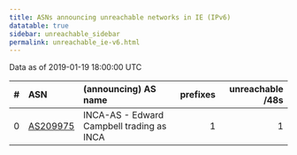 ```yaml
---
title: ASNs announcing unreachable networks in IE (IPv6)
datatable: true
sidebar: unreachable_sidebar
permalink: unreachable_ie-v6.html
---
```


Data as of 2019-01-19 18:00:00 UTC


<div class="datatable-begin"></div>

|   # | ASN                                      | (announcing) AS name                      |   prefixes |   unreachable /48s |
|----:|:-----------------------------------------|:------------------------------------------|-----------:|-------------------:|
|   0 | [AS209975](unreachable_AS209975-v6.html) | INCA-AS - Edward Campbell trading as INCA |          1 |                  1 |

<div class="datatable-end"></div>